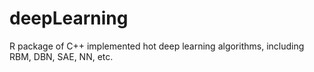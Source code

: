 # deepLearning
R package of C++ implemented hot deep learning algorithms, including RBM, DBN, SAE, NN, etc.
